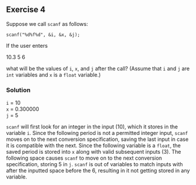 ## Exercise 4
Suppose we call `scanf` as follows:

`scanf("%d%f%d", &i, &x, &j);`

If the user enters

10.3 5 6

what will be the values of `i`, `x`, and `j` after the call? (Assume that `i` and `j` are `int` variables and `x` is a `float` variable.)

### Solution
`i` = 10</br>
`x` = 0.300000</br>
`j` = 5</br>

`scanf` will first look for an integer in the input (10), which it stores in the variable `i`. Since the following period is not a permitted integer input, `scanf` moves on to the next conversion specification, saving the last input in case it is compatible with the next. Since the following variable is a `float`, the saved period is stored into `x` along with valid subsequent inputs (3). The following space causes `scanf` to move on to the next conversion specification, storing 5 in `j`. `scanf` is out of variables to match inputs with after the inputted space before the 6, resulting in it not getting stored in any variable.